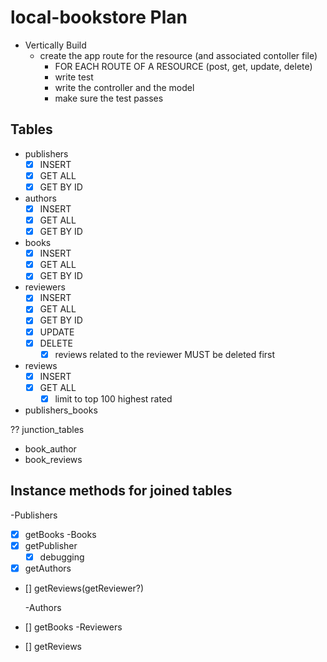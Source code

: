 # local-bookstore Plan

- Vertically Build
  - create the app route for the resource (and associated contoller file)
    - FOR EACH ROUTE OF A RESOURCE (post, get, update, delete)
    - write test
    - write the controller and the model
    - make sure the test passes

## Tables

- publishers
  - [x] INSERT
  - [x] GET ALL
  - [x] GET BY ID
- authors
  - [x] INSERT
  - [x] GET ALL
  - [x] GET BY ID
- books
  - [x] INSERT
  - [x] GET ALL
  - [x] GET BY ID
- reviewers
  - [x] INSERT
  - [x] GET ALL
  - [x] GET BY ID
  - [x] UPDATE
  - [x] DELETE
    - [x] reviews related to the reviewer MUST be deleted first
- reviews
  - [x] INSERT
  - [x] GET ALL
    - [x] limit to top 100 highest rated
- publishers_books

?? junction_tables

- book_author
- book_reviews

## Instance methods for joined tables

-Publishers

- [x] getBooks
      -Books
- [x] getPublisher
  - [x] debugging
- [x] getAuthors
- [] getReviews(getReviewer?)

  -Authors

- [] getBooks
  -Reviewers
- [] getReviews
